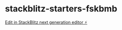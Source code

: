 # stackblitz-starters-fskbmb

[Edit in StackBlitz next generation editor ⚡️](https://stackblitz.com/~/github.com/marceloFrota/stackblitz-starters-fskbmb)